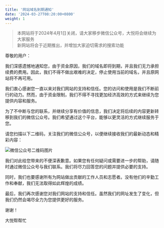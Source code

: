 ```yaml
---
title: '网站域名到期通知'
date: '2024-03-27T08:20:00+0800'
weight: 1
---
```

>本网站将于2024年4月1日关闭，请大家移步微信公众号，大悦将会继续为大家服务  
>新网站将会于近期推出，并增加大家迫切需求的搜索功能

尊敬的用户：

我们深感遗憾地通知您，由于资金原因，我们的域名即将到期，并且我们无力承担续费的费用。因此，我们不得不做出艰难的决定，停止使用当前的域名，并且原网站将不再可用。

我们衷心感谢您一直以来对我们网站的支持和信任。您的访问和使用是我们不断前行的动力。然而，由于资金限制，我们不得不寻找更加经济高效的方式来继续为您提供内容和服务。

为了不中断与您的联系，并继续分享有价值的信息，我们决定将后续的内容更新转移到我们的微信公众号。我们希望通过这个平台，能够以更灵活的方式继续服务于您。

请您扫描以下二维码，关注我们的微信公众号，以便继续接收我们的最新动态和精彩内容：

![微信公众号二维码图片](/gzh.png)

我们对此给您带来的不便深表歉意。如果您有任何疑问或需要进一步的帮助，请随时通过微信公众号与我们联系。我们将尽力回答您的问题并提供必要的支持。

同时，我们也要感谢所有为网站做出贡献的工作人员和志愿者。没有他们的辛勤工作和奉献，我们无法取得如此辉煌的成绩。

最后，我们再次感谢您对我们网站的支持和信任。虽然我们的网址发生了变化，但我们仍然会竭尽全力为您提供更好的服务。

谢谢！

大悦帮帮忙
